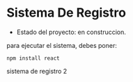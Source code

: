   <h1>Sistema De Registro</h1>
  
  - Estado del proyecto: en construccion.

  para ejecutar el sistema, debes poner:
  
  ```npm install react  ```

sistema de registro 2
